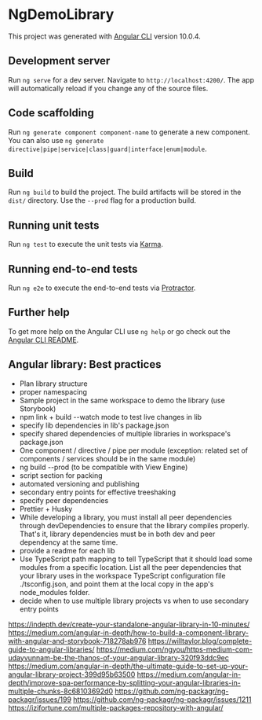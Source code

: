 # NgDemoLibrary

This project was generated with [Angular CLI](https://github.com/angular/angular-cli) version 10.0.4.

## Development server

Run `ng serve` for a dev server. Navigate to `http://localhost:4200/`. The app will automatically reload if you change any of the source files.

## Code scaffolding

Run `ng generate component component-name` to generate a new component. You can also use `ng generate directive|pipe|service|class|guard|interface|enum|module`.

## Build

Run `ng build` to build the project. The build artifacts will be stored in the `dist/` directory. Use the `--prod` flag for a production build.

## Running unit tests

Run `ng test` to execute the unit tests via [Karma](https://karma-runner.github.io).

## Running end-to-end tests

Run `ng e2e` to execute the end-to-end tests via [Protractor](http://www.protractortest.org/).

## Further help

To get more help on the Angular CLI use `ng help` or go check out the [Angular CLI README](https://github.com/angular/angular-cli/blob/master/README.md).


## Angular library: Best practices

 - Plan library structure
 - proper namespacing
 - Sample project in the same workspace to demo the library (use Storybook)
 - npm link + build --watch mode to test live changes in lib
 - specify lib dependencies in lib's package.json
 - specify shared dependencies of multiple libraries in workspace's package.json
 - One component / directive / pipe per module (exception: related set of components /  services should be in the same module)
 - ng build --prod (to be compatible with View Engine)
 - script section for packing
 - automated versioning and publishing
 - secondary entry points for effective treeshaking
 - specify peer dependencies
 - Prettier + Husky
 - While developing a library, you must install all peer dependencies through devDependencies to ensure that the library compiles properly. That's it, library dependencies must be in both dev and peer dependency at the same time.
 - provide a readme for each lib
 - Use TypeScript path mapping to tell TypeScript that it should load some modules from a specific location. List all the peer dependencies that your library uses in the workspace TypeScript configuration file ./tsconfig.json, and point them at the local copy in the app's node_modules folder.
 - decide when to use multiple library projects vs when to use secondary entry points

https://indepth.dev/create-your-standalone-angular-library-in-10-minutes/
https://medium.com/angular-in-depth/how-to-build-a-component-library-with-angular-and-storybook-718278ab976
https://willtaylor.blog/complete-guide-to-angular-libraries/
https://medium.com/ngyou/https-medium-com-udayvunnam-be-the-thanos-of-your-angular-library-320f93ddc9ec
https://medium.com/angular-in-depth/the-ultimate-guide-to-set-up-your-angular-library-project-399d95b63500
https://medium.com/angular-in-depth/improve-spa-performance-by-splitting-your-angular-libraries-in-multiple-chunks-8c68103692d0
https://github.com/ng-packagr/ng-packagr/issues/199
https://github.com/ng-packagr/ng-packagr/issues/1211
https://izifortune.com/multiple-packages-repository-with-angular/